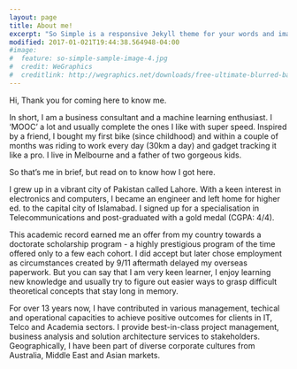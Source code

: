 ```yaml
---
layout: page
title: About me!
excerpt: "So Simple is a responsive Jekyll theme for your words and images."
modified: 2017-01-021T19:44:38.564948-04:00
#image:
#  feature: so-simple-sample-image-4.jpg
#  credit: WeGraphics
#  creditlink: http://wegraphics.net/downloads/free-ultimate-blurred-background-pack/
---
```


Hi, 
Thank you for coming here to know me. 

In short, I am a business consultant and a machine learning enthusiast. I ‘MOOC’ a lot and usually complete the ones I like with super speed. Inspired by a friend, I bought my first bike (since childhood) and within a couple of months was riding to work every day (30km a day) and gadget tracking it like a pro. I live in Melbourne and a father of two gorgeous kids.

So that’s me in brief, but read on to know how I got here.

I grew up in a vibrant city of Pakistan called Lahore. With a keen interest in electronics and computers, I became an engineer and left home for higher ed. to the capital city of Islamabad. I signed up for a specialisation in Telecommunications and post-graduated with a gold medal (CGPA: 4/4). 

This academic record earned me an offer from my country towards a doctorate scholarship program - a highly prestigious program of the time offered only to a few each cohort. I did accept but later chose employment as circumstances created by 9/11 aftermath delayed my overseas paperwork. But you can say that I am very keen learner, I enjoy learning new knowledge and usually try to figure out easier ways to grasp difficult theoretical concepts that stay long in memory.

For over 13 years now, I have contributed in various management, techical and operational capacities to achieve positive outcomes for clients in IT, Telco and Academia sectors. I provide best-in-class project management, business analysis and solution architecture services to stakeholders. Geographically, I have been part of diverse corporate cultures from Australia, Middle East and Asian markets.

